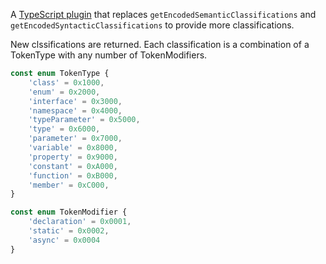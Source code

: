 A [TypeScript plugin](https://github.com/Microsoft/TypeScript/wiki/Writing-a-Language-Service-Plugin) that replaces `getEncodedSemanticClassifications` and `getEncodedSyntacticClassifications` to provide more classifications.

New clssifications are returned. Each classification is a combination of a TokenType with any number of TokenModifiers.

```ts
const enum TokenType {
	'class' = 0x1000,
	'enum' = 0x2000,
	'interface' = 0x3000,
	'namespace' = 0x4000,
	'typeParameter' = 0x5000,
	'type' = 0x6000,
	'parameter' = 0x7000,
	'variable' = 0x8000,
	'property' = 0x9000,
	'constant' = 0xA000,
	'function' = 0xB000,
	'member' = 0xC000,
}

const enum TokenModifier {
	'declaration' = 0x0001,
	'static' = 0x0002,
	'async' = 0x0004
}
```